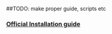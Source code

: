 ##TODO: make proper guide, scripts etc

### [Official Installation guide](https://kasmweb.com/docs/latest/install.html)
